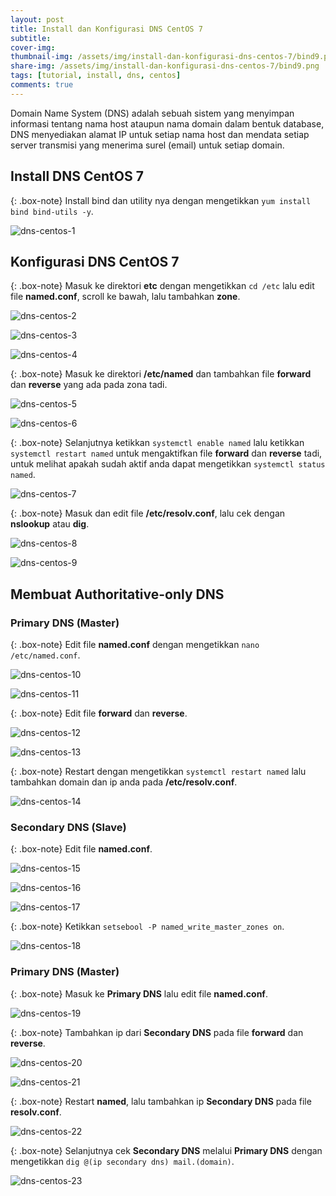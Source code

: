 ```yaml
---
layout: post
title: Install dan Konfigurasi DNS CentOS 7
subtitle: 
cover-img: 
thumbnail-img: /assets/img/install-dan-konfigurasi-dns-centos-7/bind9.png
share-img: /assets/img/install-dan-konfigurasi-dns-centos-7/bind9.png
tags: [tutorial, install, dns, centos]
comments: true
---
```


Domain Name System (DNS) adalah sebuah sistem yang menyimpan informasi tentang nama host ataupun nama domain dalam bentuk database, DNS menyediakan alamat IP untuk setiap nama host dan mendata setiap server transmisi yang menerima surel (email) untuk setiap domain.  

## Install DNS CentOS 7

{: .box-note}
Install bind dan utility nya dengan mengetikkan `yum install bind bind-utils -y`.

![dns-centos-1](/assets/img/install-dan-konfigurasi-dns-centos-7/dns-centos-1.png)

## Konfigurasi DNS CentOS 7

{: .box-note}
Masuk ke direktori **etc** dengan mengetikkan `cd /etc` lalu edit file **named.conf**, scroll ke bawah, lalu tambahkan **zone**.

![dns-centos-2](/assets/img/install-dan-konfigurasi-dns-centos-7/dns-centos-2.png)

![dns-centos-3](/assets/img/install-dan-konfigurasi-dns-centos-7/dns-centos-3.png)

![dns-centos-4](/assets/img/install-dan-konfigurasi-dns-centos-7/dns-centos-4.png)

{: .box-note}
Masuk ke direktori **/etc/named** dan tambahkan file **forward** dan **reverse** yang ada pada zona tadi.

![dns-centos-5](/assets/img/install-dan-konfigurasi-dns-centos-7/dns-centos-5.png)

![dns-centos-6](/assets/img/install-dan-konfigurasi-dns-centos-7/dns-centos-6.png)

{: .box-note}
Selanjutnya ketikkan `systemctl enable named` lalu ketikkan `systemctl restart named` untuk mengaktifkan file **forward** dan **reverse** tadi, untuk melihat apakah sudah aktif anda dapat mengetikkan `systemctl status named`.

![dns-centos-7](/assets/img/install-dan-konfigurasi-dns-centos-7/dns-centos-7.png)

{: .box-note}
Masuk dan edit file **/etc/resolv.conf**, lalu cek dengan **nslookup** atau **dig**.

![dns-centos-8](/assets/img/install-dan-konfigurasi-dns-centos-7/dns-centos-8.png)

![dns-centos-9](/assets/img/install-dan-konfigurasi-dns-centos-7/dns-centos-9.png)

## Membuat Authoritative-only DNS

### Primary DNS (Master)

{: .box-note}
Edit file **named.conf** dengan mengetikkan `nano /etc/named.conf`.  

![dns-centos-10](/assets/img/install-dan-konfigurasi-dns-centos-7/dns-centos-10.png)

![dns-centos-11](/assets/img/install-dan-konfigurasi-dns-centos-7/dns-centos-11.png)

{: .box-note}
Edit file **forward** dan **reverse**.

![dns-centos-12](/assets/img/install-dan-konfigurasi-dns-centos-7/dns-centos-12.png)

![dns-centos-13](/assets/img/install-dan-konfigurasi-dns-centos-7/dns-centos-13.png)

{: .box-note}
Restart dengan mengetikkan `systemctl restart named` lalu tambahkan domain dan ip anda pada **/etc/resolv.conf**.

![dns-centos-14](/assets/img/install-dan-konfigurasi-dns-centos-7/dns-centos-14.png)

### Secondary DNS (Slave)

{: .box-note}
Edit file **named.conf**.

![dns-centos-15](/assets/img/install-dan-konfigurasi-dns-centos-7/dns-centos-15.png)

![dns-centos-16](/assets/img/install-dan-konfigurasi-dns-centos-7/dns-centos-16.png)

![dns-centos-17](/assets/img/install-dan-konfigurasi-dns-centos-7/dns-centos-17.png)

{: .box-note}
Ketikkan `setsebool -P named_write_master_zones on`.

![dns-centos-18](/assets/img/install-dan-konfigurasi-dns-centos-7/dns-centos-18.png)

### Primary DNS (Master)

{: .box-note}
Masuk ke **Primary DNS** lalu edit file **named.conf**.

![dns-centos-19](/assets/img/install-dan-konfigurasi-dns-centos-7/dns-centos-19.png)

{: .box-note}
Tambahkan ip dari **Secondary DNS** pada file **forward** dan **reverse**.

![dns-centos-20](/assets/img/install-dan-konfigurasi-dns-centos-7/dns-centos-20.png)

![dns-centos-21](/assets/img/install-dan-konfigurasi-dns-centos-7/dns-centos-21.png)

{: .box-note}
 Restart **named**, lalu tambahkan ip **Secondary DNS** pada file **resolv.conf**.

![dns-centos-22](/assets/img/install-dan-konfigurasi-dns-centos-7/dns-centos-22.png)

{: .box-note}
Selanjutnya cek **Secondary DNS** melalui **Primary DNS** dengan mengetikkan `dig @(ip secondary dns) mail.(domain)`.

![dns-centos-23](/assets/img/install-dan-konfigurasi-dns-centos-7/dns-centos-23.png)
